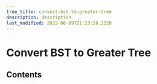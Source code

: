 ```yaml
---
tree_title: convert-bst-to-greater-tree
description: description
last_modified: 2022-06-09T21:23:28.2328
---
```


# Convert BST to Greater Tree

## Contents
